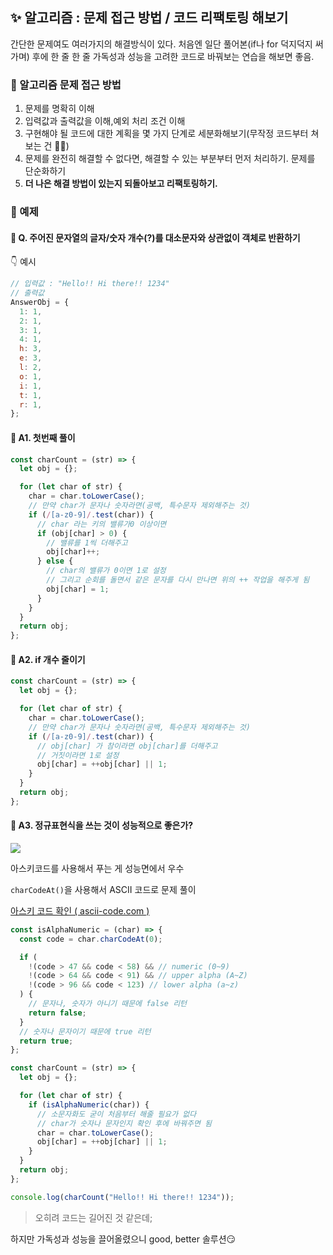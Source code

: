 ## ✨ 알고리즘 : 문제 접근 방법 / 코드 리팩토링 해보기

간단한 문제여도 여러가지의 해결방식이 있다.
처음엔 일단 풀어본(if나 for 덕지덕지 써가며) 후에 한 줄 한 줄 가독성과 성능을 고려한 코드로 바꿔보는 연습을 해보면 좋음.

### 🎇 알고리즘 문제 접근 방법

1. 문제를 명확히 이해
2. 입력값과 출력값을 이해,예외 처리 조건 이해
3. 구현해야 될 코드에 대한 계획을 몇 가지 단계로 세분화해보기(무작정 코드부터 쳐보는 건 🙅‍♀️)
4. 문제를 완전히 해결할 수 없다면, 해결할 수 있는 부분부터 먼저 처리하기. 문제를 단순화하기
5. **더 나은 해결 방법이 있는지 되돌아보고 리팩토링하기.**

### 🎇 예제

#### 📌 Q. 주어진 문자열의 글자/숫자 개수(?)를 대소문자와 상관없이 객체로 반환하기

👇 예시

```js
// 입력값 : "Hello!! Hi there!! 1234"
// 출력값
AnswerObj = {
  1: 1,
  2: 1,
  3: 1,
  4: 1,
  h: 3,
  e: 3,
  l: 2,
  o: 1,
  i: 1,
  t: 1,
  r: 1,
};
```

#### 📌 A1. 첫번째 풀이

```js
const charCount = (str) => {
  let obj = {};

  for (let char of str) {
    char = char.toLowerCase();
    // 만약 char가 문자나 숫자라면(공백, 특수문자 제외해주는 것)
    if (/[a-z0-9]/.test(char)) {
      // char 라는 키의 밸류가0 이상이면
      if (obj[char] > 0) {
        // 밸류를 1씩 더해주고
        obj[char]++;
      } else {
        // char의 밸류가 0이면 1로 설정
        // 그리고 순회를 돌면서 같은 문자를 다시 만나면 위의 ++ 작업을 해주게 됨
        obj[char] = 1;
      }
    }
  }
  return obj;
};
```

#### 📌 A2. if 개수 줄이기

```js
const charCount = (str) => {
  let obj = {};

  for (let char of str) {
    char = char.toLowerCase();
    // 만약 char가 문자나 숫자라면(공백, 특수문자 제외해주는 것)
    if (/[a-z0-9]/.test(char)) {
      // obj[char] 가 참이라면 obj[char]를 더해주고
      // 거짓이라면 1로 설정
      obj[char] = ++obj[char] || 1;
    }
  }
  return obj;
};
```

#### 📌 A3. 정규표현식을 쓰는 것이 성능적으로 좋은가?

![](https://velog.velcdn.com/images/chaehe_3210/post/f55fc5b7-d7d7-4332-9c00-95549642cf50/image.png)

아스키코드를 사용해서 푸는 게 성능면에서 우수

`charCodeAt()`을 사용해서 ASCII 코드로 문제 풀이

[아스키 코드 확인 ( ascii-code.com )](https://www.ascii-code.com/)

```js
const isAlphaNumeric = (char) => {
  const code = char.charCodeAt(0);

  if (
    !(code > 47 && code < 58) && // numeric (0~9)
    !(code > 64 && code < 91) && // upper alpha (A~Z)
    !(code > 96 && code < 123) // lower alpha (a~z)
  ) {
    // 문자나, 숫자가 아니기 때문에 false 리턴
    return false;
  }
  // 숫자나 문자이기 때문에 true 리턴
  return true;
};

const charCount = (str) => {
  let obj = {};

  for (let char of str) {
    if (isAlphaNumeric(char)) {
      // 소문자화도 굳이 처음부터 해줄 필요가 없다
      // char가 숫자나 문자인지 확인 후에 바꿔주면 됨
      char = char.toLowerCase();
      obj[char] = ++obj[char] || 1;
    }
  }
  return obj;
};

console.log(charCount("Hello!! Hi there!! 1234"));
```

> 오히려 코드는 길어진 것 같은데;

하지만 가독성과 성능을 끌어올렸으니 good, better 솔루션😏

